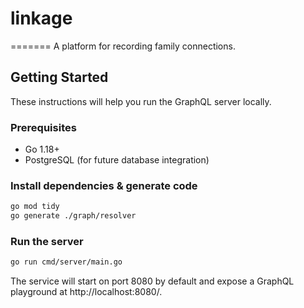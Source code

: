 # linkage
=======
A platform for recording family connections.

## Getting Started

These instructions will help you run the GraphQL server locally.

### Prerequisites
- Go 1.18+
- PostgreSQL (for future database integration)

### Install dependencies & generate code
```bash
go mod tidy
go generate ./graph/resolver
```

### Run the server
```bash
go run cmd/server/main.go
```

The service will start on port 8080 by default and expose a GraphQL playground at http://localhost:8080/.
